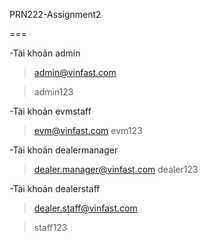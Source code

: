 PRN222-Assignment2


===

-Tài khoản admin 

>admin@vinfast.com

>admin123



-Tài khoản evmstaff

>evm@vinfast.com
>evm123



-Tài khoản dealermanager

>dealer.manager@vinfast.com
>dealer123



-Tài khoản dealerstaff

>dealer.staff@vinfast.com

>staff123

